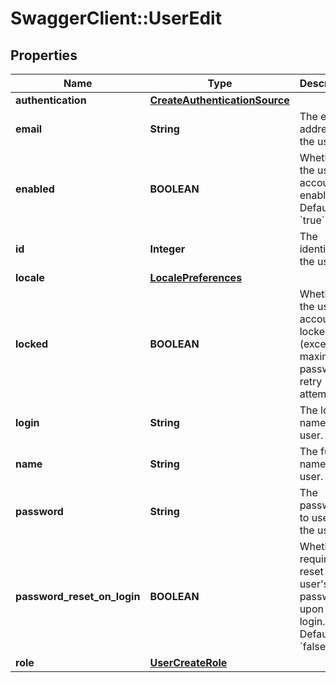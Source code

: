 # SwaggerClient::UserEdit

## Properties
Name | Type | Description | Notes
------------ | ------------- | ------------- | -------------
**authentication** | [**CreateAuthenticationSource**](CreateAuthenticationSource.md) |  | [optional] 
**email** | **String** | The email address of the user. | [optional] 
**enabled** | **BOOLEAN** | Whether the user account is enabled. Defaults to &#x60;true&#x60;. | [optional] 
**id** | **Integer** | The identifier of the user. | [optional] 
**locale** | [**LocalePreferences**](LocalePreferences.md) |  | [optional] 
**locked** | **BOOLEAN** | Whether the user account is locked (exceeded maximum password retry attempts). | [optional] 
**login** | **String** | The login name of the user. | 
**name** | **String** | The full name of the user. | 
**password** | **String** | The password to use for the user. | 
**password_reset_on_login** | **BOOLEAN** | Whether to require a reset of the user&#x27;s password upon first login. Defaults to &#x60;false&#x60;. | [optional] 
**role** | [**UserCreateRole**](UserCreateRole.md) |  | 

